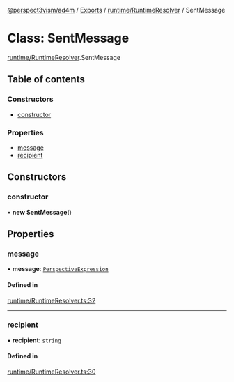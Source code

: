[@perspect3vism/ad4m](../README.md) / [Exports](../modules.md) / [runtime/RuntimeResolver](../modules/runtime_RuntimeResolver.md) / SentMessage

# Class: SentMessage

[runtime/RuntimeResolver](../modules/runtime_RuntimeResolver.md).SentMessage

## Table of contents

### Constructors

- [constructor](runtime_RuntimeResolver.SentMessage.md#constructor)

### Properties

- [message](runtime_RuntimeResolver.SentMessage.md#message)
- [recipient](runtime_RuntimeResolver.SentMessage.md#recipient)

## Constructors

### constructor

• **new SentMessage**()

## Properties

### message

• **message**: [`PerspectiveExpression`](perspectives_Perspective.PerspectiveExpression.md)

#### Defined in

[runtime/RuntimeResolver.ts:32](https://github.com/perspect3vism/ad4m/blob/e76a46f1/core/src/runtime/RuntimeResolver.ts#L32)

___

### recipient

• **recipient**: `string`

#### Defined in

[runtime/RuntimeResolver.ts:30](https://github.com/perspect3vism/ad4m/blob/e76a46f1/core/src/runtime/RuntimeResolver.ts#L30)
